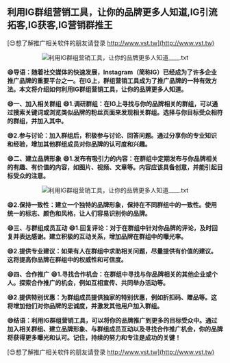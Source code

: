 ## **利用IG群组营销工具，让你的品牌更多人知道,IG引流拓客,IG获客,IG营销群推王**

[😍想了解推广相关软件的朋友请登录 http://www.vst.tw](http://www.vst.tw)

 <center><img src="https://vst.tw/MP4/tuiguang/png/8.png" alt="利用IG群组营销工具，让你的品牌更多人知道____.txt"></center>

**😄导语：随着社交媒体的快速发展，Instagram（简称IG）已经成为了许多企业推广品牌的重要平台之一。在IG上，群组营销工具成为了推广品牌的一种有效方法。本文将介绍如何利用IG群组营销工具，让你的品牌更多人知道。**

**😄一、加入相关群组**
**😄1.调研群组：在IG上寻找与你的品牌相关的群组，可以通过搜索关键词或浏览类似品牌的粉丝页面来发现相关群组。选择与你目标受众相符的群组，并加入其中。**

**😄2.参与讨论：加入群组后，积极参与讨论、回答问题。通过分享你的专业知识和经验，增加其他群组成员对你品牌的认可度和兴趣。**

**😄二、建立品牌形象**
**😄1.发布有吸引力的内容：在群组中定期发布与你品牌相关的有趣、有价值的内容，如图片、视频、文章等。内容应该具备创意，并能引起目标受众的注意。**

 <center><img src="https://vst.tw/MP4/tuiguang/png/2.png" alt="利用IG群组营销工具，让你的品牌更多人知道____.txt"></center>

**😄2.保持一致性：建立一个独特的品牌形象，保持在不同群组中的一致性。使用统一的标志、颜色和风格，让人们容易识别你的品牌。**

**😄三、与群组成员互动**
**😄1.回复评论：对于在群组中针对你品牌的评论，及时回复并表达感谢。建立积极的互动关系，增加品牌在群组中的曝光率。**

**😄2.提供专业建议：如果有人在群组中求助相关问题，尽量提供有价值的建议。这将提高你品牌在群组中的权威性和可信度。**

**😄四、合作推广**
**😄1.寻找合作机会：在群组中寻找与你品牌相关的其他企业或个人。探索合作推广的机会，例如互相宣传、共同举办活动等。**

**😄2.提供特别优惠：为群组成员提供独家的特别优惠，例如折扣码、赠品等。这将增加他们对你品牌的忠诚度，并激发其他用户加入群组。**

**😄结语：利用IG群组营销工具，可以将你的品牌推广到更多的目标受众中。通过加入相关群组、建立品牌形象、与群组成员互动以及寻找合作推广机会，你的品牌将获得更多曝光和认可。记住，持续的努力和专注是成功的关键！**

[😍想了解推广相关软件的朋友请登录 http://www.vst.tw](http://www.vst.tw)




